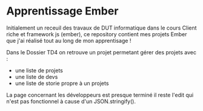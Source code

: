 # Apprentissage Ember
Initialement un receuil des travaux de DUT informatique dans le cours Client riche et framework js (ember), ce repository contient mes projets Ember que j'ai réalisé tout au long de mon apprentisage !


Dans le Dossier TD4 on retrouve un projet permetant gérer des projets avec :
- une liste de projets
- une liste de devs
- une liste de storie propre à un projets

La page concernant les développeurs est presque terminé il reste l'edit qui n'est pas fonctionnel à cause d'un JSON.stringify().
